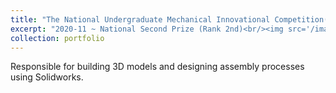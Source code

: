 ```yaml
---
title: "The National Undergraduate Mechanical Innovational Competition(全国大学生机械创新设计大赛)"
excerpt: "2020-11 ~ National Second Prize (Rank 2nd)<br/><img src='/images/c1.png'>"
collection: portfolio
---
```

Responsible for building 3D models and designing assembly processes using Solidworks.
